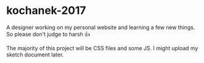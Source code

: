 # kochanek-2017
A designer working on my personal website and learning a few new things. So please don't judge to harsh 👍

The majority of this project will be CSS files and some JS. I might upload my sketch document later. 
